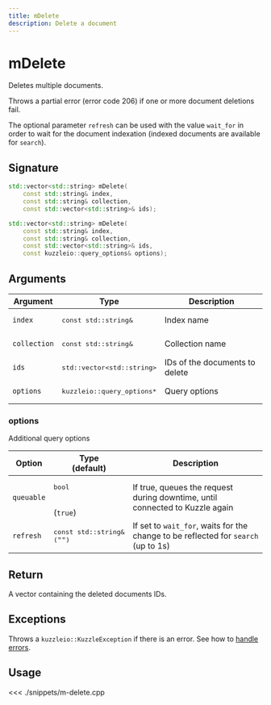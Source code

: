 ```yaml
---
title: mDelete
description: Delete a document
---
```


# mDelete

Deletes multiple documents.

Throws a partial error (error code 206) if one or more document deletions fail.

The optional parameter `refresh` can be used with the value `wait_for` in order to wait for the document indexation (indexed documents are available for `search`).

## Signature

```cpp
std::vector<std::string> mDelete(
    const std::string& index,
    const std::string& collection,
    const std::vector<std::string>& ids);

std::vector<std::string> mDelete(
    const std::string& index,
    const std::string& collection,
    const std::vector<std::string>& ids,
    const kuzzleio::query_options& options);
```

## Arguments

| Argument     | Type                                      | Description                    |
| ------------ | ----------------------------------------- | ------------------------------ |
| `index`      | <pre>const std::string&</pre>             | Index name                     |
| `collection` | <pre>const std::string&</pre>             | Collection name                |
| `ids`        | <pre>std::vector&lt;std::string&gt;</pre> | IDs of the documents to delete |
| `options`    | <pre>kuzzleio::query_options\*</pre>      | Query options                  |

### options

Additional query options

| Option     | Type<br/>(default)                       | Description                                                                        |
| ---------- | ---------------------------------------- | ---------------------------------------------------------------------------------- |
| `queuable` | <pre>bool</pre><br/>(`true`)             | If true, queues the request during downtime, until connected to Kuzzle again       |
| `refresh`  | <pre>const std::string&<br/>(`""`)</pre> | If set to `wait_for`, waits for the change to be reflected for `search` (up to 1s) |

## Return

A vector containing the deleted documents IDs.

## Exceptions

Throws a `kuzzleio::KuzzleException` if there is an error. See how to [handle errors](/sdk/cpp/1/error-handling).

## Usage

<<< ./snippets/m-delete.cpp
